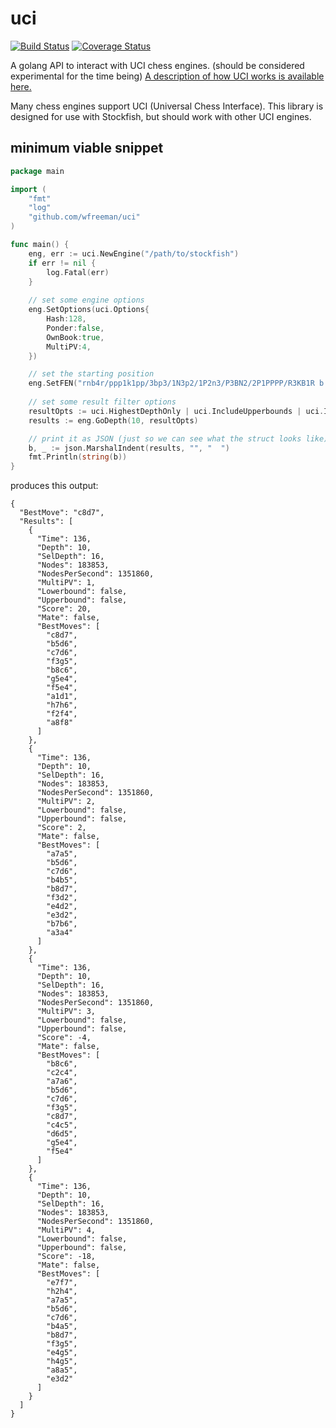 # uci 

[![Build Status](https://travis-ci.org/wfreeman/uci.png?branch=master)](https://travis-ci.org/wfreeman/uci)
[![Coverage Status](https://coveralls.io/repos/wfreeman/uci/badge.png)](https://coveralls.io/r/wfreeman/uci)

A golang API to interact with UCI chess engines. (should be considered experimental for the time being) [A description of how UCI works is available here.](http://wbec-ridderkerk.nl/html/UCIProtocol.html)

Many chess engines support UCI (Universal Chess Interface). This library is designed for use with Stockfish, but should work with other UCI engines.

## minimum viable snippet
```Go
package main

import (
	"fmt"
	"log"
	"github.com/wfreeman/uci"
)

func main() {
	eng, err := uci.NewEngine("/path/to/stockfish")
	if err != nil {
		log.Fatal(err)
	}
	
	// set some engine options
	eng.SetOptions(uci.Options{
		Hash:128,
		Ponder:false,
		OwnBook:true,
		MultiPV:4,
	})

	// set the starting position
	eng.SetFEN("rnb4r/ppp1k1pp/3bp3/1N3p2/1P2n3/P3BN2/2P1PPPP/R3KB1R b KQ - 4 11")
	
	// set some result filter options
	resultOpts := uci.HighestDepthOnly | uci.IncludeUpperbounds | uci.IncludeLowerbounds
	results := eng.GoDepth(10, resultOpts)

	// print it as JSON (just so we can see what the struct looks like)
	b, _ := json.MarshalIndent(results, "", "  ")
	fmt.Println(string(b))
}
```

produces this output:

```
{
  "BestMove": "c8d7",
  "Results": [
    {
      "Time": 136,
      "Depth": 10,
      "SelDepth": 16,
      "Nodes": 183853,
      "NodesPerSecond": 1351860,
      "MultiPV": 1,
      "Lowerbound": false,
      "Upperbound": false,
      "Score": 20,
      "Mate": false,
      "BestMoves": [
        "c8d7",
        "b5d6",
        "c7d6",
        "f3g5",
        "b8c6",
        "g5e4",
        "f5e4",
        "a1d1",
        "h7h6",
        "f2f4",
        "a8f8"
      ]
    },
    {
      "Time": 136,
      "Depth": 10,
      "SelDepth": 16,
      "Nodes": 183853,
      "NodesPerSecond": 1351860,
      "MultiPV": 2,
      "Lowerbound": false,
      "Upperbound": false,
      "Score": 2,
      "Mate": false,
      "BestMoves": [
        "a7a5",
        "b5d6",
        "c7d6",
        "b4b5",
        "b8d7",
        "f3d2",
        "e4d2",
        "e3d2",
        "b7b6",
        "a3a4"
      ]
    },
    {
      "Time": 136,
      "Depth": 10,
      "SelDepth": 16,
      "Nodes": 183853,
      "NodesPerSecond": 1351860,
      "MultiPV": 3,
      "Lowerbound": false,
      "Upperbound": false,
      "Score": -4,
      "Mate": false,
      "BestMoves": [
        "b8c6",
        "c2c4",
        "a7a6",
        "b5d6",
        "c7d6",
        "f3g5",
        "c8d7",
        "c4c5",
        "d6d5",
        "g5e4",
        "f5e4"
      ]
    },
    {
      "Time": 136,
      "Depth": 10,
      "SelDepth": 16,
      "Nodes": 183853,
      "NodesPerSecond": 1351860,
      "MultiPV": 4,
      "Lowerbound": false,
      "Upperbound": false,
      "Score": -18,
      "Mate": false,
      "BestMoves": [
        "e7f7",
        "h2h4",
        "a7a5",
        "b5d6",
        "c7d6",
        "b4a5",
        "b8d7",
        "f3g5",
        "e4g5",
        "h4g5",
        "a8a5",
        "e3d2"
      ]
    }
  ]
}
```
